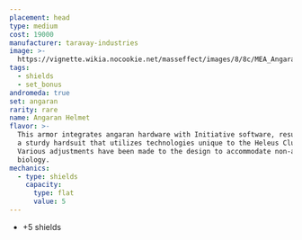 ```yaml
---
placement: head
type: medium
cost: 19000
manufacturer: taravay-industries
image: >-
  https://vignette.wikia.nocookie.net/masseffect/images/8/8c/MEA_Angaran_Ranger_Helmet.png/revision/latest/scale-to-width-down/350?cb=20180509000819
tags:
  - shields
  - set_bonus
andromeda: true
set: angaran
rarity: rare
name: Angaran Helmet
flavor: >-
  This armor integrates angaran hardware with Initiative software, resulting in
  a sturdy hardsuit that utilizes technologies unique to the Heleus Cluster.
  Various adjustments have been made to the design to accommodate non-angaran
  biology.
mechanics:
  - type: shields
    capacity:
      type: flat
      value: 5
---
```

- +5 shields
